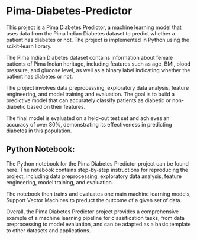 # Pima-Diabetes-Predictor
This project is a Pima Diabetes Predictor, a machine learning model that uses data from the Pima Indian Diabetes dataset to predict whether a patient has diabetes or not. The project is implemented in Python using the scikit-learn library.

The Pima Indian Diabetes dataset contains information about female patients of Pima Indian heritage, including features such as age, BMI, blood pressure, and glucose level, as well as a binary label indicating whether the patient has diabetes or not.

The project involves data preprocessing, exploratory data analysis, feature engineering, and model training and evaluation. The goal is to build a predictive model that can accurately classify patients as diabetic or non-diabetic based on their features.

The final model is evaluated on a held-out test set and achieves an accuracy of over 80%, demonstrating its effectiveness in predicting diabetes in this population.

## Python Notebook:

The Python notebook for the Pima Diabetes Predictor project can be found here. The notebook contains step-by-step instructions for reproducing the project, including data preprocessing, exploratory data analysis, feature engineering, model training, and evaluation.

The notebook then trains and evaluates one main machine learning models, Support Vector Machines to preduct the outcome of a given set of data.

Overall, the Pima Diabetes Predictor project provides a comprehensive example of a machine learning pipeline for classification tasks, from data preprocessing to model evaluation, and can be adapted as a basic template to other datasets and applications.
